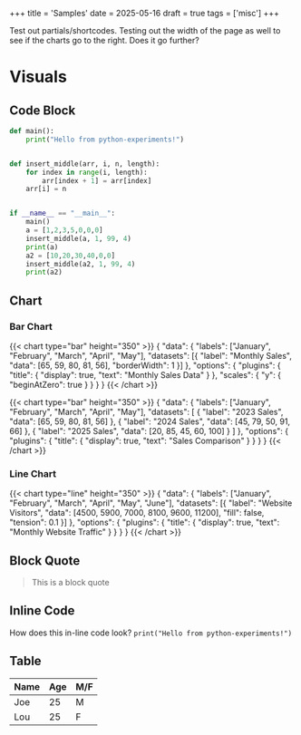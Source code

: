 +++
title = 'Samples'
date = 2025-05-16
draft = true
tags = ['misc']
+++

Test out partials/shortcodes. Testing out the width of the page as well to see if the charts go to the right. Does it go further?

# Visuals

## Code Block
```python
def main():
    print("Hello from python-experiments!")


def insert_middle(arr, i, n, length):
    for index in range(i, length):
        arr[index + 1] = arr[index]
    arr[i] = n


if __name__ == "__main__":
    main()
    a = [1,2,3,5,0,0,0]
    insert_middle(a, 1, 99, 4)
    print(a)
    a2 = [10,20,30,40,0,0]
    insert_middle(a2, 1, 99, 4)
    print(a2)
```

## Chart
### Bar Chart

{{< chart type="bar" height="350" >}}
{
    "data": {
        "labels": ["January", "February", "March", "April", "May"],
        "datasets": [{
            "label": "Monthly Sales",
            "data": [65, 59, 80, 81, 56],
            "borderWidth": 1
        }]
    },
    "options": {
        "plugins": {
            "title": {
                "display": true,
                "text": "Monthly Sales Data"
            }
        },
        "scales": {
            "y": {
                "beginAtZero": true
            }
        }
    }
}
{{< /chart >}}

{{< chart type="bar" height="350" >}}
{
    "data": {
        "labels": ["January", "February", "March", "April", "May"],
        "datasets": [
            {
                "label": "2023 Sales",
                "data": [65, 59, 80, 81, 56]
            },
            {
                "label": "2024 Sales",
                "data": [45, 79, 50, 91, 66]
            },
            {
            "label": "2025 Sales",
            "data": [20, 85, 45, 60, 100]
            }
        ]
    },
    "options": {
        "plugins": {
            "title": {
                "display": true,
                "text": "Sales Comparison"
            }
        }
    }
}
{{< /chart >}}

### Line Chart
{{< chart type="line" height="350" >}}
{
    "data": {
        "labels": ["January", "February", "March", "April", "May", "June"],
        "datasets": [{
            "label": "Website Visitors",
            "data": [4500, 5900, 7000, 8100, 9600, 11200],
            "fill": false,
            "tension": 0.1
        }]
    },
    "options": {
        "plugins": {
            "title": {
                "display": true,
                "text": "Monthly Website Traffic"
            }
        }
    }
}
{{< /chart >}}


## Block Quote
> This is a block quote

## Inline Code
How does this in-line code look? `print("Hello from python-experiments!")`

## Table
| Name | Age | M/F |
|------|-----|-----|
| Joe  | 25  | M   |
| Lou  | 25  | F   |